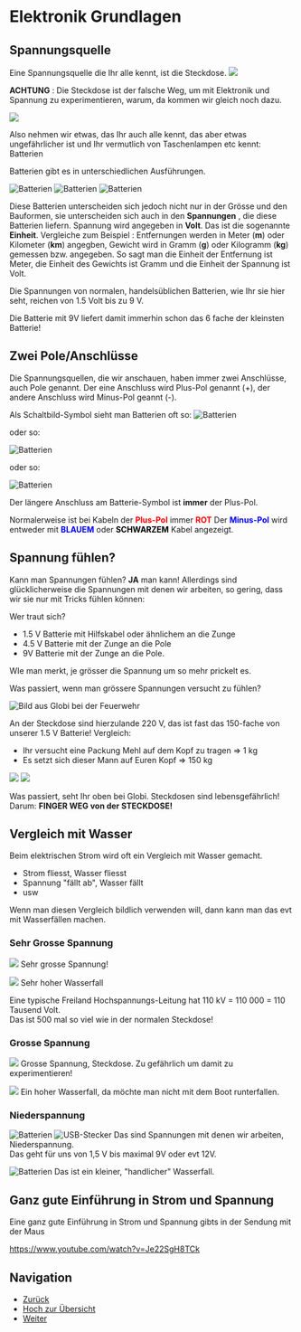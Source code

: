 # Elektronik Grundlagen

## Spannungsquelle 

Eine Spannungsquelle die Ihr alle kennt, ist die Steckdose.
 ![](pics/Steckdose-Schweiz.jpeg) 

__ACHTUNG__ : Die Steckdose ist der falsche Weg, um mit Elektronik und Spannung zu experimentieren, warum, da kommen wir gleich noch dazu.

![](pics/Steckdose-Schweiz_Nein.jpeg) 


Also nehmen wir etwas, das Ihr auch alle kennt, das aber etwas ungefährlicher ist und Ihr vermutlich von Taschenlampen etc kennt: Batterien

Batterien gibt es in unterschiedlichen Ausführungen.

![Batterien ](pics/Batterien_Versch.png)
![Batterien ](pics/Batterie_4.5.png)  ![Batterien ](pics/Batterie_knopfzellen.jpg)


Diese Batterien unterscheiden sich jedoch nicht nur in der Grösse und den Bauformen, sie unterscheiden sich auch in den __Spannungen__ , die diese Batterien liefern.
Spannung wird angegeben in __Volt__. 
Das ist die sogenannte __Einheit__.
Vergleiche zum Beispiel : Entfernungen werden in Meter (__m__) oder Kilometer (__km__) angegben, Gewicht wird in Gramm (__g__) oder Kilogramm (__kg__) gemessen bzw. angegeben.
So sagt man die Einheit der Entfernung ist Meter, die Einheit des Gewichts ist Gramm und die Einheit der Spannung ist Volt. 

Die Spannungen von normalen, handelsüblichen Batterien, wie Ihr sie hier seht, reichen von 1.5 Volt bis zu 9 V.

Die Batterie mit 9V liefert damit immerhin schon das 6 fache der kleinsten Batterie!

## Zwei Pole/Anschlüsse

Die Spannungsquellen, die wir anschauen, haben immer zwei Anschlüsse, auch Pole genannt.
Der eine Anschluss wird Plus-Pol genannt (+), der andere Anschluss wird Minus-Pol geannt (-).

Als Schaltbild-Symbol sieht man Batterien oft so:
![Batterien ](pics/Batterie_Symbol.gif)

oder so:
 
![Batterien ](pics/Batterie_Symbol2.gif)

oder so:

![Batterien ](pics/Batterie_Symbol3.gif)

Der längere Anschluss am Batterie-Symbol ist __immer__ der Plus-Pol.

Normalerweise ist bei Kabeln der <font color="RED"> __Plus-Pol__ </font> immer  <font color="RED"> __ROT__ </font>
Der <font color="BLUE"> __Minus-Pol__ </font> wird entweder mit <font color="BLUE"> __BLAUEM__ </font> oder <font color="BLACK"> __SCHWARZEM__ </font> Kabel angezeigt.


## Spannung fühlen?
 
 Kann man Spannungen fühlen?
 __JA__ man kann!
 Allerdings sind glücklicherweise die Spannungen mit denen wir arbeiten, so gering, dass wir sie nur mit Tricks fühlen können:
 
 Wer traut sich?
 
 - 1.5 V Batterie mit Hilfskabel oder ähnlichem an die Zunge
 - 4.5 V Batterie mit der Zunge an die Pole
 - 9V Batterie mit der Zunge an die Pole.
 
 WIe man merkt, je grösser die Spannung um so mehr prickelt es.
 
 Was passiert, wenn man grössere Spannungen versucht zu fühlen?
 
 ![Bild aus Globi bei der Feuerwehr ](pics/Globi_Hase.jpg)
 
 An der Steckdose sind hierzulande 220 V, das ist fast das 150-fache von unserer 1.5 V Batterie!
 Vergleich: 
 - Ihr versucht eine Packung Mehl auf dem Kopf zu tragen => 1 kg
 - Es setzt sich dieser Mann auf Euren Kopf => 150 kg
 
 ![](pics/Mehl_1kg.jpg)   ![](pics/Sumo-Ringer.png) 
 
 Was passiert, seht Ihr oben bei Globi. Steckdosen sind lebensgefährlich!  
 Darum: __FINGER WEG von der STECKDOSE!__
 
## Vergleich mit Wasser

Beim elektrischen Strom wird oft ein Vergleich mit Wasser gemacht.

- Strom fliesst, Wasser fliesst
- Spannung "fällt ab", Wasser fällt
- usw


Wenn man diesen Vergleich bildlich verwenden will, dann kann man das evt mit Wasserfällen machen.

### Sehr Grosse Spannung

 ![](pics/Hochspannungsleitung.gif) 
  Sehr grosse Spannung!
 
 ![](pics/wasserfall_gross.jpg) 
 Sehr hoher Wasserfall 
 
 
 Eine typische Freiland Hochspannungs-Leitung hat 110 kV = 110 000 = 110 Tausend Volt.  
 Das ist 500 mal so viel wie in der normalen Steckdose! 
 
 
 
### Grosse Spannung

 ![](pics/Steckdose-Schweiz.jpeg) 
 Grosse Spannung, Steckdose. Zu gefährlich um damit zu experimentieren!
 
 ![](pics/Wasserfall_Mittel.jpeg) 
Ein hoher Wasserfall, da möchte man nicht mit dem Boot runterfallen.


### Niederspannung

![Batterien ](pics/Batterie_4.5.png) ![USB-Stecker ](pics/usb_a_stecker.jpg)
Das sind Spannungen mit denen wir arbeiten, Niederspannung.  
Das geht für uns von 1,5 V bis maximal 9V oder evt 12V.

![Batterien ](pics/Wasserfall_Klein.jpeg)
Das ist ein kleiner, "handlicher" Wasserfall. 


## Ganz gute Einführung in Strom und Spannung 

Eine ganz gute Einführung in Strom und Spannung gibts in der Sendung mit der Maus

https://www.youtube.com/watch?v=Je22SgH8TCk


## Navigation

* [Zurück ](../02_01_Auffrischen/README.md)
* [Hoch zur Übersicht](../README.md)  
* [Weiter ](../02_03_Elektronik_Verbraucher/README.md)


